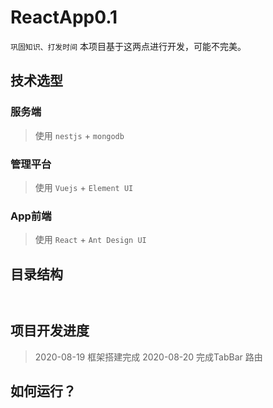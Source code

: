 # ReactApp0.1

`巩固知识、打发时间` 本项目基于这两点进行开发，可能不完美。

## 技术选型


### 服务端 

> 使用 `nestjs` + `mongodb` 

### 管理平台

> 使用 `Vuejs` + `Element UI`

### App前端

> 使用 `React` + `Ant Design UI`

## 目录结构

```


```

## 项目开发进度

> 2020-08-19 框架搭建完成
> 2020-08-20 完成TabBar 路由


## 如何运行？

